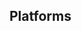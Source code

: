 <div id="title">

## Platforms
</div>

<div id="body">

<include src="what/unit-inParent-asPanel.md" boilerplate />

</div>